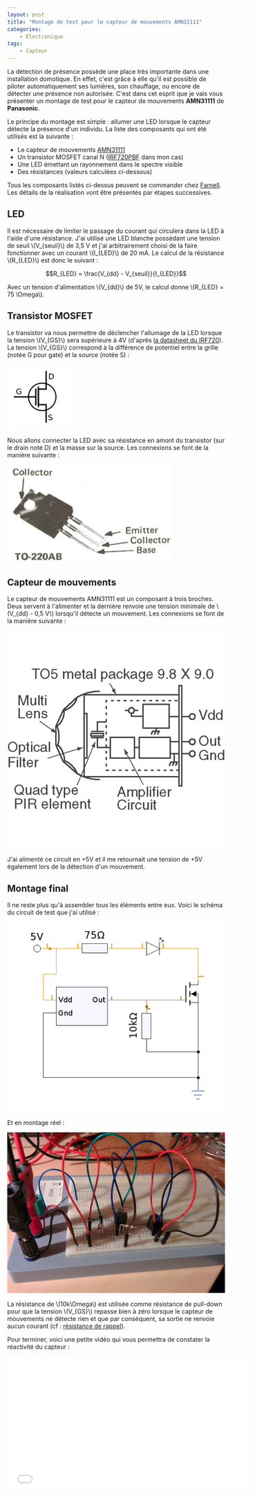```yaml
---
layout: post
title: "Montage de test pour le capteur de mouvements AMN31111"
categories:
    - Électronique
tags:
    - Capteur
---
```

La détection de présence possède une place très importante dans une installation domotique. En effet, c'est grâce à elle qu'il est possible de piloter automatiquement ses lumières, son chauffage, ou encore de détecter une présence non autorisée. C'est dans cet esprit que je vais vous présenter un montage de test pour le capteur de mouvements **AMN31111** de **Panasonic**.

Le principe du montage est simple : allumer une LED lorsque le capteur détecte la présence d'un individu. La liste des composants qui ont été utilisés est la suivante :

* Le capteur de mouvements [AMN31111][AMN31111_farnell]
* Un transistor MOSFET canal N ([IRF720PBF][IRF720PBF_farnell] dans mon cas)
* Une LED émettant un rayonnement dans le spectre visible
* Des résistances (valeurs calculées ci-dessous)

Tous les composants listés ci-dessus peuvent se commander chez [Farnell][farnell]. Les détails de la réalisation vont être présentés par étapes successives.

<!--more-->

## LED

Il est nécessaire de limiter le passage du courant qui circulera dans la LED à l'aide d'une résistance. J'ai utilisé une LED blanche possédant une tension de seuil \\(V_{seuil}\\) de 3,5 V et j'ai arbitrairement choisi de la faire fonctionner avec un courant \\(I_{LED}\\) de 20 mA. Le calcul de la résistance \\(R_{LED}\\) est donc le suivant :

$$R_{LED} = \frac{V_{dd} - V_{seuil}}{I_{LED}}$$

Avec un tension d'alimentation \\(V_{dd}\\) de 5V, le calcul donne \\(R_{LED} = 75 \Omega\\).

## Transistor MOSFET

Le transistor va nous permettre de déclencher l'allumage de la LED lorsque la tension \\(V_{GS}\\) sera supérieure à 4V (d'après [la datasheet du IRF720][IRF720_datasheet]). La tension \\(V_{GS}\\) correspond à la différence de potentiel entre la grille (notée G pour gate) et la source (notée S) :

![Schéma d'un transistor MOSFET canal N](/assets/images/MOSFET-NPN.png)

Nous allons connecter la LED avec sa résistance en amont du transistor (sur le drain noté D) et la masse sur la source. Les connexions se font de la manière suivante :

![Schéma de connexion d'un transistor utilisant un boîtier TO-220AB](/assets/images/TO-220AB.jpg)

## Capteur de mouvements

Le capteur de mouvements AMN31111 est un composant à trois broches. Deux servent à l'alimenter et la dernière renvoie une tension minimale de \\(V_{dd} - 0,5 V\\) lorsqu'il détecte un mouvement. Les connexions se font de la manière suivante :

![Schéma du AMN31111](/assets/images/AMN31111.jpg)

J'ai alimenté ce circuit en +5V et il me retournait une tension de +5V également lors de la détection d'un mouvement.

## Montage final

Il ne reste plus qu'à assembler tous les éléments entre eux. Voici le schéma du circuit de test que j'ai utilisé :

![Schéma du circuit de test du capteur AMN31111](/assets/images/schema_circuit_test_AMN31111.png)

Et en montage réel :

![Montage de test pour le capteur de mouvements AMN31111](/assets/images/AMN31111_montage_final.jpg)

La résistance de \\(10k\Omega\\) est utilisée comme résistance de pull-down pour que la tension \\(V_{GS}\\) repasse bien à zéro lorsque le capteur de mouvements ne détecte rien et que par conséquent, sa sortie ne renvoie aucun courant (cf : [résistance de rappel][resistance_de_rappel]).

Pour terminer, voici une petite vidéo qui vous permettra de constater la réactivité du capteur :

<iframe width="560" height="315" src="//www.youtube.com/embed/cRzz8S9y61k" frameborder="0" allowfullscreen></iframe>

[AMN31111_farnell]: http://fr.farnell.com/panasonic-ew/amn31111/capteur-motion-5m-100-82-noir/dp/1373710 "AMN31111"
[IRF720PBF_farnell]: http://fr.farnell.com/vishay-formerly-i-r/irf720pbf/trans-mosfet-canal-n-to-220-400v/dp/8648425 "IRF720PBF"
[farnell]: http://fr.farnell.com/ "Farnell"
[IRF720_datasheet]: http://www.irf.com/product-info/datasheets/data/irf720.pdf "Datasheet du IRF720"
[resistance_de_rappel]: http://fr.wikipedia.org/wiki/R%C3%A9sistance_de_rappel "Résistance de rappel"
